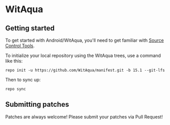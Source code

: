 WitAqua
===========

Getting started
---------------

To get started with Android/WitAqua, you'll need to get familiar with [Source Control Tools](https://source.android.com/setup/develop).

To initialize your local repository using the WitAqua trees, use a command like this:
```
repo init -u https://github.com/WitAqua/manifest.git -b 15.1 --git-lfs
```
Then to sync up:
```
repo sync
```

Submitting patches
------------------
Patches are always welcome! Please submit your patches via Pull Request!